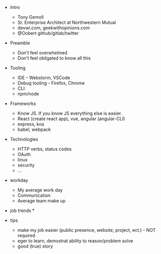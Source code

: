 
* Intro
  * Tony Gemoll
  * Sr. Enterprise Architect at Northwestern Mutual
  * devwi.com, geekwithopinions.com
  * @Oobert github/gitlab/twitter

* Preamble
  * Don't feel overwhelmed
  * Don't feel obilgated to know all this

* Tooling
  * IDE - Webstorm, VSCode
  * Debug tooling - Firefox, Chrome
  * CLI
  * npm/node

* Frameworks
  * Know JS. If you know JS everything else is easier.
  * React (create react app), vue, angular (angular-CLI)
  * express, koa
  * babel, webpack

* Technologies
  * HTTP verbs, status codes
  * OAuth
  * linux
  * security
  * ...

* workday
  *  My average work day
  *  Communication
  *  Average team make up

* job trends
  * 
  
* tips
  * make my job easier (public presence, website, project, ect.) - NOT required
  * eger to learn, demostrat ability to reason/problem solve
  * good (true) story

